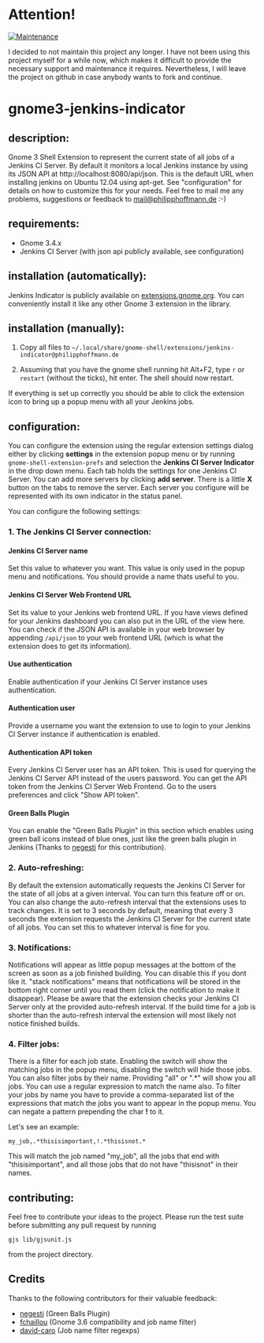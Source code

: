 # Attention!
[![Maintenance](https://img.shields.io/badge/Maintained%3F-no-red.svg)](https://bitbucket.org/lbesson/ansi-colors)

I decided to not maintain this project any longer. I have not been using this project myself for a while now, which makes it difficult to provide the necessary support and maintenance it requires. Nevertheless, I will leave the project on github in case anybody wants to fork and continue.

# gnome3-jenkins-indicator

## description:
Gnome 3 Shell Extension to represent the current state of all jobs of a Jenkins CI Server.
By default it monitors a local Jenkins instance by using its JSON API at http://localhost:8080/api/json.
This is the default URL when installing jenkins on Ubuntu 12.04 using apt-get.
See "configuration" for details on how to customize this for your needs.
Feel free to mail me any problems, suggestions or feedback to mail@philipphoffmann.de :-)

## requirements:
- Gnome 3.4.x
- Jenkins CI Server (with json api publicly available, see configuration)

## installation (automatically):
Jenkins Indicator is publicly available on [extensions.gnome.org](https://extensions.gnome.org/extension/399/jenkins-ci-server-indicator/).
You can conveniently install it like any other Gnome 3 extension in the library.

## installation (manually):
1. Copy all files to `~/.local/share/gnome-shell/extensions/jenkins-indicator@philipphoffmann.de`

2. Assuming that you have the gnome shell running hit Alt+F2, type `r` or `restart` (without the ticks), hit enter. The shell should now restart.

If everything is set up correctly you should be able to click the extension icon to bring up a popup menu with all your Jenkins jobs. 

## configuration:
You can configure the extension using the regular extension settings dialog either by clicking **settings** in the extension popup menu or by running `gnome-shell-extension-prefs` and selection the **Jenkins CI Server Indicator** in the drop down menu. 
Each tab holds the settings for one Jenkins CI Server.
You can add more servers by clicking **add server**.
There is a little **X** button on the tabs to remove the server.
Each server you configure will be represented with its own indicator in the status panel.

You can configure the following settings:

### 1. The Jenkins CI Server connection:
#### Jenkins CI Server name
Set this value to whatever you want. This value is only used in the popup menu and notifications. You should provide a name thats useful to you.

#### Jenkins CI Server Web Frontend URL
Set its value to your Jenkins web frontend URL. If you have views defined for your Jenkins dashboard you can also put in the URL of the view here.
You can check if the JSON API is available in your web browser by appending `/api/json` to your web frontend URL (which is what the extension does to get its information).

#### Use authentication
Enable authentication if your Jenkins CI Server instance uses authentication.

#### Authentication user
Provide a username you want the extension to use to login to your Jenkins CI Server instance if authentication is enabled.

#### Authentication API token
Every Jenkins CI Server user has an API token. This is used for querying the Jenkins CI Server API instead of the users password. You can get the API token from the Jenkins CI Server Web Frontend. Go to the users preferences and click "Show API token".

#### Green Balls Plugin
You can enable the "Green Balls Plugin" in this section which enables using green ball icons instead of blue ones, just like the green balls plugin in Jenkins (Thanks to [negesti](https://github.com/negesti) for this contribution).

### 2. Auto-refreshing:
By default the extension automatically requests the Jenkins CI Server for the state of all jobs at a given interval.
You can turn this feature off or on.
You can also change the auto-refresh interval that the extensions uses to track changes.
It is set to 3 seconds by default, meaning that every 3 seconds the extension requests the Jenkins CI Server for the current state of all jobs.
You can set this to whatever interval is fine for you.

### 3. Notifications:
Notifications will appear as little popup messages at the bottom of the screen as soon as a job finished building.
You can disable this if you dont like it.
"stack notifications" means that notifications will be stored in the bottom right corner until you read them (click the notification to make it disappear).
Please be aware that the extension checks your Jenkins CI Server only at the provided auto-refresh interval.
If the build time for a job is shorter than the auto-refresh interval the extension will most likely not notice finished builds.

### 4. Filter jobs:
There is a filter for each job state. Enabling the switch will show the matching jobs in the popup menu, disabling the switch will hide those jobs.
You can also filter jobs by their name. Providing "all" or ".*" will show you all jobs. You can use a regular expression to match the name also.
To filter your jobs by name you have to provide a comma-separated list of the expressions that match the jobs you want to appear in the popup menu.
You can negate a pattern prepending the char **!** to it.

Let's see an example:

```
my_job,.*thisisimportant,!.*thisisnot.*
```

This will match the job named "my_job", all the jobs that end with "thisisimportant", and all those jobs that do not have "thisisnot" in their names.

## contributing:
Feel free to contribute your ideas to the project. Please run the test suite before submitting any pull request by running
```
gjs lib/gjsunit.js
```
from the project directory.

## Credits
Thanks to the following contributors for their valuable feedback:
- [negesti](https://github.com/negesti) (Green Balls Plugin)
- [fchaillou](https://github.com/fchaillou) (Gnome 3.6 compatibility and job name filter)
- [david-caro](https://github.com/david-caro) (Job name filter regexps)
